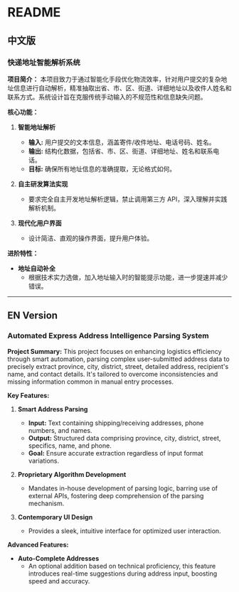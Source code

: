# README

## 中文版

### 快递地址智能解析系统

**项目简介：**
本项目致力于通过智能化手段优化物流效率，针对用户提交的复杂地址信息进行自动解析，精准抽取出省、市、区、街道、详细地址以及收件人姓名和联系方式。系统设计旨在克服传统手动输入的不规范性和信息缺失问题。

**核心功能：**

1. **智能地址解析**

   - **输入:** 用户提交的文本信息，涵盖寄件/收件地址、电话号码、姓名。
   - **输出:** 结构化数据，包括省、市、区、街道、详细地址、姓名和联系电话。
   - **目标:** 确保所有地址信息的准确提取，无论格式如何。

2. **自主研发算法实现**

   - 要求完全自主开发地址解析逻辑，禁止调用第三方 API，深入理解并实践解析机制。

3. **现代化用户界面**
   - 设计简洁、直观的操作界面，提升用户体验。

**进阶特性：**

- **地址自动补全**
  - 根据技术实力选做，加入地址输入时的智能提示功能，进一步提速并减少错误。

---

## EN Version

### Automated Express Address Intelligence Parsing System

**Project Summary:**
This project focuses on enhancing logistics efficiency through smart automation, parsing complex user-submitted address data to precisely extract province, city, district, street, detailed address, recipient's name, and contact details. It's tailored to overcome inconsistencies and missing information common in manual entry processes.

**Key Features:**

1. **Smart Address Parsing**

   - **Input:** Text containing shipping/receiving addresses, phone numbers, and names.
   - **Output:** Structured data comprising province, city, district, street, specifics, name, and phone.
   - **Goal:** Ensure accurate extraction regardless of input format variations.

2. **Proprietary Algorithm Development**

   - Mandates in-house development of parsing logic, barring use of external APIs, fostering deep comprehension of the parsing mechanism.

3. **Contemporary UI Design**
   - Provides a sleek, intuitive interface for optimized user interaction.

**Advanced Features:**

- **Auto-Complete Addresses**
  - An optional addition based on technical proficiency, this feature introduces real-time suggestions during address input, boosting speed and accuracy.
